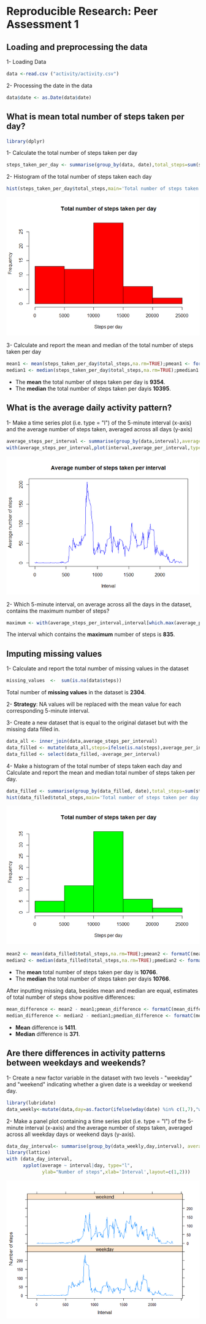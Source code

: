 # Reproducible Research: Peer Assessment 1


## Loading and preprocessing the data

1- Loading Data

```r
data <-read.csv ("activity/activity.csv")
```

2- Processing the date in the data

```r
data$date <- as.Date(data$date)
```

## What is mean total number of steps taken per day?


```r
library(dplyr)
```
1- Calculate the total number of steps taken per day

```r
steps_taken_per_day <- summarise(group_by(data, date),total_steps=sum(steps, na.rm=TRUE))
```

2- Histogram of the total number of steps taken each day

```r
hist(steps_taken_per_day$total_steps,main='Total number of steps taken per day',xlab='Steps per day',col='red')
```

![](PA1_template_files/figure-html/unnamed-chunk-5-1.png) 
  
3- Calculate and report the mean and median of the total number of steps taken per day

```r
mean1 <- mean(steps_taken_per_day$total_steps,na.rm=TRUE);pmean1 <- formatC(mean1,format='d')
median1 <- median(steps_taken_per_day$total_steps,na.rm=TRUE);pmedian1 <- formatC(median1,format='d')
```
- The **mean** the total number of steps taken per day is **9354**. 
- The **median** the total number of steps taken per dayis **10395**.

## What is the average daily activity pattern?

1- Make a time series plot (i.e. type = "l") of the 5-minute interval (x-axis) and the average number of steps taken, averaged across all days (y-axis)

```r
average_steps_per_interval <- summarise(group_by(data,interval),average_per_interval=mean(steps,na.rm=TRUE))
with(average_steps_per_interval,plot(interval,average_per_interval,type = "l",main='Average number of steps taken per interval',xlab='Interval',ylab='Average number of steps',col='blue'))
```

![](PA1_template_files/figure-html/unnamed-chunk-7-1.png) 

2- Which 5-minute interval, on average across all the days in the dataset, contains the maximum number of steps?

```r
maximum <- with(average_steps_per_interval,interval[which.max(average_per_interval)])
```
The interval which contains the **maximum** number of steps is **835**.

## Imputing missing values

1- Calculate and report the total number of missing values in the dataset

```r
missing_values  <-  sum(is.na(data$steps))
```
Total number of **missing values** in the dataset is **2304**.

2- **Strategy**: NA values will be replaced with the mean value for each corresponding 5-minute interval.

3- Create a new dataset that is equal to the original dataset but with the missing data filled in.

```r
data_all <- inner_join(data,average_steps_per_interval)
data_filled <- mutate(data_all,steps=ifelse(is.na(steps),average_per_interval,steps))
data_filled <- select(data_filled,-average_per_interval)
```

4- Make a histogram of the total number of steps taken each day and Calculate and report the mean and median total number of steps taken per day.

```r
data_filled <- summarise(group_by(data_filled, date),total_steps=sum(steps))
hist(data_filled$total_steps,main='Total number of steps taken per day',xlab='Steps per day',col='green')
```

![](PA1_template_files/figure-html/unnamed-chunk-11-1.png) 

```r
mean2 <- mean(data_filled$total_steps,na.rm=TRUE);pmean2 <- formatC(mean2,format='d')
median2 <- median(data_filled$total_steps,na.rm=TRUE);pmedian2 <- formatC(median2,format='d')
```
- The **mean** total number of steps taken per day is **10766**. 
- The **median** the total number of steps taken per dayis **10766**.

After inputting missing data, besides mean and median are equal, estimates of total number of steps show positive differences:


```r
mean_difference <- mean2 - mean1;pmean_difference <- formatC(mean_difference,format='d')
median_difference <- median2 - median1;pmedian_difference <- formatC(median_difference,format='d')
```
- **Mean** difference is **1411**.
- **Median** difference is **371**.

## Are there differences in activity patterns between weekdays and weekends?

1- Create a new factor variable in the dataset with two levels - "weekday" and "weekend" indicating whether a given date is a weekday or weekend day.

```r
library(lubridate)
data_weekly<-mutate(data,day=as.factor(ifelse(wday(date) %in% c(1,7),"weekend","weekday")))
```

2- Make a panel plot containing a time series plot (i.e. type = "l") of the 5-minute interval (x-axis) and the average number of steps taken, averaged across all weekday days or weekend days (y-axis).

```r
data_day_interval<- summarise(group_by(data_weekly,day,interval), average=mean(steps,na.rm=TRUE))
library(lattice)
with (data_day_interval, 
      xyplot(average ~ interval|day, type="l", 
             ylab="Number of steps",xlab='Interval',layout=c(1,2)))
```

![](PA1_template_files/figure-html/unnamed-chunk-14-1.png) 
